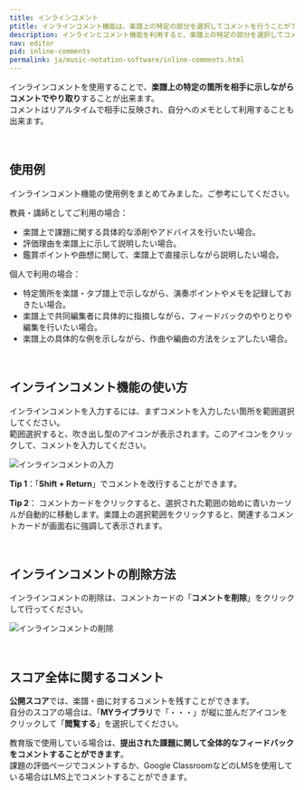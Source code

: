 ```yaml
---
title: インラインコメント
ptitle: インラインコメント機能は、楽譜上の特定の部分を選択してコメントを行うことができる機能です。
description: インラインとコメント機能を利用すると、楽譜上の特定の部分を選択してコメントを入力することができます。作曲や編曲で共同編集する際に利用すると他の編集者とスムーズにコミュニケーションをとることができます。
nav: editor
pid: inline-comments
permalink: ja/music-notation-software/inline-comments.html
---
```


インラインコメントを使用することで、**楽譜上の特定の箇所を相手に示しながらコメントでやり取り**することが出来ます。
<br>コメントはリアルタイムで相手に反映され、自分へのメモとして利用することも出来ます。

<br>

## 使用例

インラインコメント機能の使用例をまとめてみました。ご参考にしてください。

教員・講師としてご利用の場合：

* 楽譜上で課題に関する具体的な添削やアドバイスを行いたい場合。
* 評価理由を楽譜上に示して説明したい場合。
* 鑑賞ポイントや曲想に関して、楽譜上で直接示しながら説明したい場合。

個人で利用の場合：

* 特定箇所を楽譜・タブ譜上で示しながら、演奏ポイントやメモを記録しておきたい場合。
* 楽譜上で共同編集者に具体的に指摘しながら、フィードバックのやりとりや編集を行いたい場合。
* 楽譜上の具体的な例を示しながら、作曲や編曲の方法をシェアしたい場合。

<br>

## インラインコメント機能の使い方

インラインコメントを入力するには、まずコメントを入力したい箇所を範囲選択してください。
<br>範囲選択すると、吹き出し型のアイコンが表示されます。このアイコンをクリックして、コメントを入力してください。

![インラインコメントの入力](/help/assets/img/editor-ja/inlineCommentAdd.gif)

**Tip 1**：「**Shift + Return**」でコメントを改行することができます。

**Tip 2**： コメントカードをクリックすると、選択された範囲の始めに青いカーソルが自動的に移動します。楽譜上の選択範囲をクリックすると、関連するコメントカードが画面右に強調して表示されます。

<br>

## インラインコメントの削除方法

インラインコメントの削除は、コメントカードの「**コメントを削除**」をクリックして行ってください。

![インラインコメントの削除](/help/assets/img/editor-ja/inlineCommentResolve.png)

<br>

## スコア全体に関するコメント

**公開スコア**では、楽譜・曲に対するコメントを残すことができます。 
<br>自分のスコアの場合は、「**MYライブラリ**で「・・・」が縦に並んだアイコンをクリックして「**閲覧する**」を選択してください。

教育版で使用している場合は、**提出された課題に関して全体的なフィードバックをコメントすることができます**。
<br>課題の評価ページでコメントするか、Google ClassroomなどのLMSを使用している場合はLMS上でコメントすることができます。